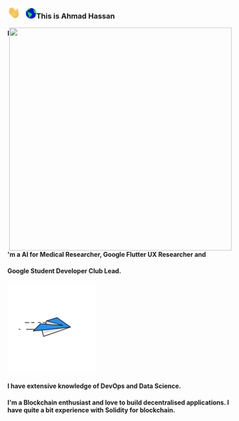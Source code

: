 ### <img src="https://github.com/ahmadhassan7/ahmadhassan7/blob/master/assets/Hi.gif" width="29px">&nbsp;&nbsp; <img src="https://github.com/ahmadhassan7/ahmadhassan7/blob/master/assets/Earth.gif" width="24px">This is Ahmad Hassan

<div class="hello">
  <div class="inner" ><img src="https://github.com/ahmadhassan7/ahmadhassan7/blob/master/assets/animationright.gif" align="right" height="500" width="500" padding-top:"20"></div>
</div>
</p>

#### I'm a AI for Medical Researcher, Google Flutter UX Researcher and 
#### Google Student Developer Club Lead.
<p>
<div class="hello">
  <div class="inner" ><img src="https://github.com/ahmadhassan7/ahmadhassan7/blob/master/assets/animationleft.gif" height="200" width="200"></div>
</div>
</p>

####  I have extensive knowledge of DevOps and Data Science.
####  I'm a Blockchain enthusiast and love to build decentralised applications. I have quite a bit experience with Solidity for blockchain.   


